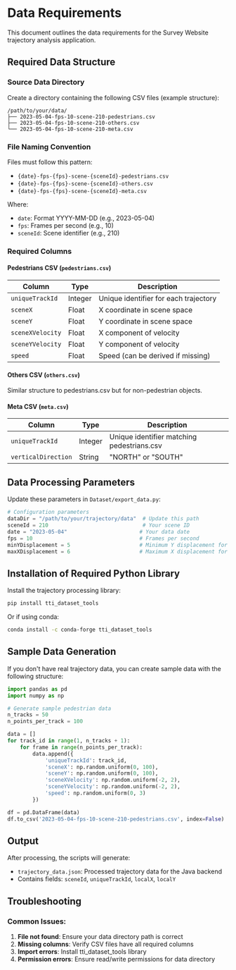 # Data Requirements

This document outlines the data requirements for the Survey Website trajectory analysis application.

## Required Data Structure

### Source Data Directory
Create a directory containing the following CSV files (example structure):

```
/path/to/your/data/
├── 2023-05-04-fps-10-scene-210-pedestrians.csv
├── 2023-05-04-fps-10-scene-210-others.csv
└── 2023-05-04-fps-10-scene-210-meta.csv
```

### File Naming Convention
Files must follow this pattern:
- `{date}-fps-{fps}-scene-{sceneId}-pedestrians.csv`
- `{date}-fps-{fps}-scene-{sceneId}-others.csv`
- `{date}-fps-{fps}-scene-{sceneId}-meta.csv`

Where:
- `date`: Format YYYY-MM-DD (e.g., 2023-05-04)
- `fps`: Frames per second (e.g., 10)
- `sceneId`: Scene identifier (e.g., 210)

### Required Columns

#### Pedestrians CSV (`pedestrians.csv`)
| Column | Type | Description |
|--------|------|-------------|
| `uniqueTrackId` | Integer | Unique identifier for each trajectory |
| `sceneX` | Float | X coordinate in scene space |
| `sceneY` | Float | Y coordinate in scene space |
| `sceneXVelocity` | Float | X component of velocity |
| `sceneYVelocity` | Float | Y component of velocity |
| `speed` | Float | Speed (can be derived if missing) |

#### Others CSV (`others.csv`)
Similar structure to pedestrians.csv but for non-pedestrian objects.

#### Meta CSV (`meta.csv`)
| Column | Type | Description |
|--------|------|-------------|
| `uniqueTrackId` | Integer | Unique identifier matching pedestrians.csv |
| `verticalDirection` | String | "NORTH" or "SOUTH" |

## Data Processing Parameters

Update these parameters in `Dataset/export_data.py`:

```python
# Configuration parameters
dataDir = "/path/to/your/trajectory/data"  # Update this path
sceneId = 210                              # Your scene ID
date = "2023-05-04"                       # Your data date
fps = 10                                  # Frames per second
minYDisplacement = 5                      # Minimum Y displacement for filtering
maxXDisplacement = 6                      # Maximum X displacement for filtering
```

## Installation of Required Python Library

Install the trajectory processing library:

```bash
pip install tti_dataset_tools
```

Or if using conda:
```bash
conda install -c conda-forge tti_dataset_tools
```

## Sample Data Generation

If you don't have real trajectory data, you can create sample data with the following structure:

```python
import pandas as pd
import numpy as np

# Generate sample pedestrian data
n_tracks = 50
n_points_per_track = 100

data = []
for track_id in range(1, n_tracks + 1):
    for frame in range(n_points_per_track):
        data.append({
            'uniqueTrackId': track_id,
            'sceneX': np.random.uniform(0, 100),
            'sceneY': np.random.uniform(0, 100),
            'sceneXVelocity': np.random.uniform(-2, 2),
            'sceneYVelocity': np.random.uniform(-2, 2),
            'speed': np.random.uniform(0, 3)
        })

df = pd.DataFrame(data)
df.to_csv('2023-05-04-fps-10-scene-210-pedestrians.csv', index=False)
```

## Output

After processing, the scripts will generate:
- `trajectory_data.json`: Processed trajectory data for the Java backend
- Contains fields: `sceneId`, `uniqueTrackId`, `localX`, `localY`

## Troubleshooting

### Common Issues:
1. **File not found**: Ensure your data directory path is correct
2. **Missing columns**: Verify CSV files have all required columns
3. **Import errors**: Install tti_dataset_tools library
4. **Permission errors**: Ensure read/write permissions for data directory
